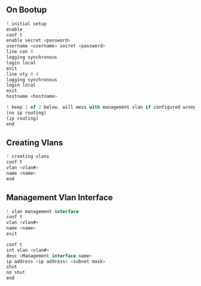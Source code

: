 	
## On Bootup
```js
! initial setup
enable
conf t
enable secret <password>
username <username> secret <password>
line con 0
logging synchronous
login local
exit
line vty 0 4
logging synchronous
login local
exit
hostname <hostname>

! keep 1 of 2 below, will mess with management vlan if configured wrong
(no ip routing)
(ip routing)
end
```


## Creating Vlans
```js
! creating vlans
conf t
vlan <vlan#>
name <name>
end
```


## Management Vlan Interface
```js
! vlan management interface
conf t
vlan <vlan#>
name <name>
exit

conf t
int vlan <vlan#>
desc <Management interface name>
ip address <ip address> <subnet mask>
shut
no shut
end
```





